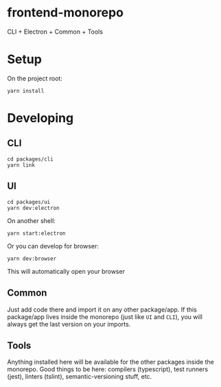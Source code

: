 # frontend-monorepo
CLI + Electron + Common + Tools

# Setup
On the project root:
```
yarn install
```

# Developing
## CLI
```
cd packages/cli
yarn link
```

## UI
```
cd packages/ui
yarn dev:electron
```
On another shell:
```
yarn start:electron
```

Or you can develop for browser:
```
yarn dev:browser
```
This will automatically open your browser

## Common
Just add code there and import it on any other package/app.
If this package/app lives inside the monorepo (just like `UI` and `CLI`), you will always get the last version on your imports.

## Tools
Anything installed here will be available for the other packages inside the monorepo. Good things to be here:
compilers (typescript), test runners (jest), linters (tslint), semantic-versioning stuff, etc.
